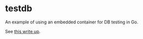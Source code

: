 # testdb
An example of using an embedded container for DB testing in Go.

See [this write up](https://levelup.gitconnected.com/embedded-database-in-go-testing-10d29a8e454a?sk=edcbb02529136f5f2e3be43c84e834c7).

